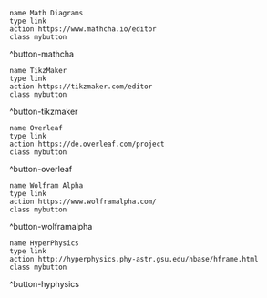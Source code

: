 ```button
name Math Diagrams
type link
action https://www.mathcha.io/editor
class mybutton
```

^button-mathcha

```button
name TikzMaker
type link
action https://tikzmaker.com/editor
class mybutton
```

^button-tikzmaker

```button
name Overleaf
type link
action https://de.overleaf.com/project
class mybutton
```

^button-overleaf

```button
name Wolfram Alpha
type link
action https://www.wolframalpha.com/
class mybutton
```

^button-wolframalpha

```button
name HyperPhysics
type link
action http://hyperphysics.phy-astr.gsu.edu/hbase/hframe.html
class mybutton
```

^button-hyphysics


